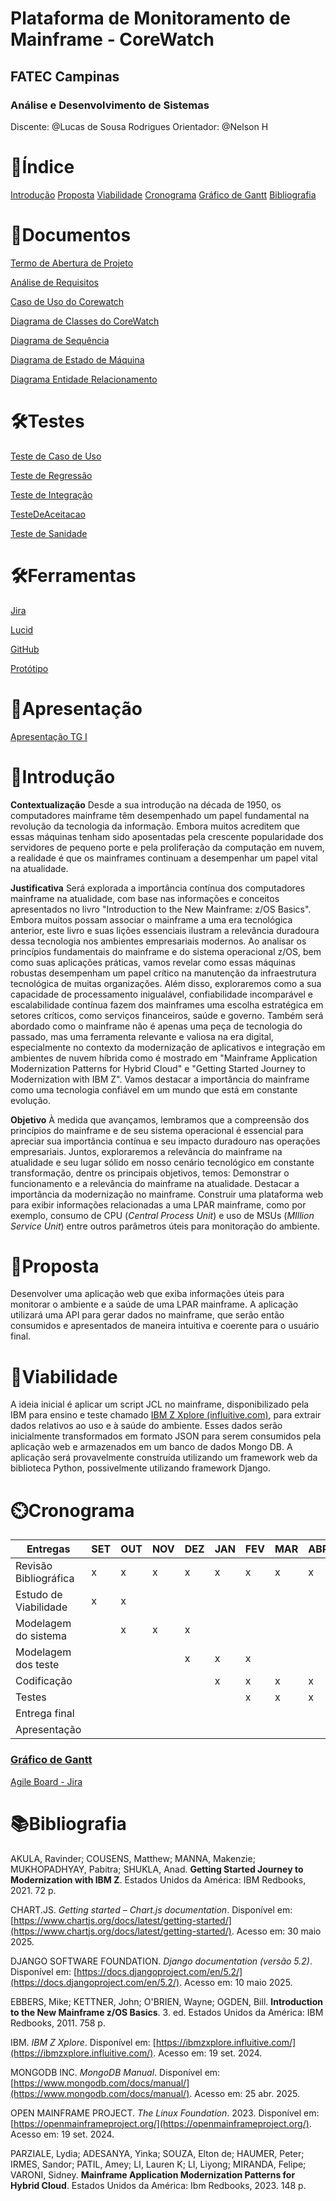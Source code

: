 # Plataforma de Monitoramento de Mainframe - CoreWatch

## FATEC Campinas

### Análise e Desenvolvimento de Sistemas

Discente: @Lucas de Sousa Rodrigues 
Orientador: @Nelson H 

# 📄Índice

[Introdução](Plataforma%20de%20Monitoramento%20de%20Mainframe%20-%20CoreWat%20e8533de08bfa48c68c881bff2691d545.md)
[Proposta](Plataforma%20de%20Monitoramento%20de%20Mainframe%20-%20CoreWat%20e8533de08bfa48c68c881bff2691d545.md)
[Viabilidade](Plataforma%20de%20Monitoramento%20de%20Mainframe%20-%20CoreWat%20e8533de08bfa48c68c881bff2691d545.md)
[Cronograma](Plataforma%20de%20Monitoramento%20de%20Mainframe%20-%20CoreWat%20e8533de08bfa48c68c881bff2691d545.md)
[Gráfico de Gantt](Plataforma%20de%20Monitoramento%20de%20Mainframe%20-%20CoreWat%20e8533de08bfa48c68c881bff2691d545.md)
[Bibliografia](Plataforma%20de%20Monitoramento%20de%20Mainframe%20-%20CoreWat%20e8533de08bfa48c68c881bff2691d545.md)

# 📃Documentos

[Termo de Abertura de Projeto](Termo%20de%20Abertura%20de%20Projeto%2012b61454bd2580958b12fe5d44a33c97.md)

[Análise de Requisitos](Ana%CC%81lise%20de%20Requisitos%2013161454bd25804a9115fa73deb203f3.md)

[Caso de Uso do Corewatch](Caso%20de%20Uso%20do%20Corewatch%2015761454bd2580b0ab9ed1ca23179f23.md)

[Diagrama de Classes do CoreWatch](Diagrama%20de%20Classes%20do%20CoreWatch%2015a61454bd258062ab13cec78af4cfdf.md)

[Diagrama de Sequência](Diagrama%20de%20Seque%CC%82ncia%2015a61454bd25803aad75c8ed02946db8.md)

[Diagrama de Estado de Máquina](Diagrama%20de%20Estado%20de%20Ma%CC%81quina%2015a61454bd258067b627cd948cad1da4.md)

[Diagrama Entidade Relacionamento](Diagrama%20Entidade%20Relacionamento%2016c61454bd258015bf38d761408bddb6.md)

# 🛠️Testes

[Teste de Caso de Uso](Teste%20de%20Caso%20de%20Uso%2016861454bd25807ab950cd33d713a207.md)

[Teste de Regressão](Teste%20de%20Regressa%CC%83o%2017961454bd258055aae3e2bd468d951c.md)

[Teste de Integração](Teste%20de%20Integrac%CC%A7a%CC%83o%2017961454bd258037b64fc259742452e9.md)

[TesteDeAceitacao](TesteDeAceitacao%2017961454bd2581f98260f1ced43b29e1.md)

[Teste de Sanidade](Teste%20de%20Sanidade%2017961454bd2580d1a5e1cafc48f63212.md)

# 🛠️Ferramentas

[Jira](https://fatec-campinas-tg-corewatch.atlassian.net/jira/software/projects/SCRUM/boards/1/timeline?shared=&atlOrigin=eyJpIjoiYjAxMTVlNDIyMmZiNGJlNWE4ODYwOTNlYzJkYjNkN2IiLCJwIjoiaiJ9) 

[Lucid](https://lucid.app/documents#/home)

[GitHub](https://github.com/LucasDeSousaR/corewatch)

[Protótipo](Proto%CC%81tipo%2021a61454bd258084a4ece4d4d93ce238.md)

# 📃Apresentação

[Apresentação TG I](Apresentac%CC%A7a%CC%83o%20TG%20I%2022161454bd25808ba5b2f5d1184b0b4d.md)

# 🧠Introdução

**Contextualização**
Desde a sua introdução na década de 1950, os computadores mainframe têm desempenhado um papel fundamental na revolução da tecnologia da informação. Embora muitos acreditem que essas máquinas tenham sido aposentadas pela crescente popularidade dos servidores de pequeno porte e pela proliferação da computação em nuvem, a realidade é que os mainframes continuam a desempenhar um papel vital na atualidade. 

**Justificativa**
Será explorada a importância contínua dos computadores mainframe na atualidade, com base nas informações e conceitos apresentados no livro "Introduction to the New Mainframe: z/OS Basics". Embora muitos possam associar o mainframe a uma era tecnológica anterior, este livro e suas lições essenciais ilustram a relevância duradoura dessa tecnologia nos ambientes empresariais modernos.
Ao analisar os princípios fundamentais do mainframe e do sistema operacional z/OS, bem como suas aplicações práticas, vamos revelar como essas máquinas robustas desempenham um papel crítico na manutenção da infraestrutura tecnológica de muitas organizações. Além disso, exploraremos como a sua capacidade de processamento inigualável, confiabilidade incomparável e escalabilidade contínua fazem dos mainframes uma escolha estratégica em setores críticos, como serviços financeiros, saúde e governo.
Também será abordado como o mainframe não é apenas uma peça de tecnologia do passado, mas uma ferramenta relevante e valiosa na era digital, especialmente no contexto da modernização de aplicativos e integração em ambientes de nuvem híbrida como é mostrado em "Mainframe Application Modernization Patterns for Hybrid Cloud" e "Getting Started Journey to Modernization with IBM Z". Vamos destacar a importância do mainframe como uma tecnologia confiável em um mundo que está em constante evolução. 

**Objetivo**
À medida que avançamos, lembramos que a compreensão dos princípios do mainframe e de seu sistema operacional é essencial para apreciar sua importância contínua e seu impacto duradouro nas operações empresariais. Juntos, exploraremos a relevância do mainframe na atualidade e seu lugar sólido em nosso cenário tecnológico em constante transformação, dentre os principais objetivos, temos:
Demonstrar o funcionamento e a relevância do mainframe na atualidade.
Destacar a importância da modernização no mainframe.
Construir uma plataforma web para exibir informações relacionadas a uma LPAR mainframe, como por exemplo, consumo de CPU (*Central Process Unit*) e uso de MSUs (*MIllion Service Unit*) entre outros parâmetros úteis para monitoração do ambiente.

# 🦾Proposta

Desenvolver uma aplicação web que exiba informações úteis para monitorar o ambiente e a saúde de uma LPAR mainframe. A aplicação utilizará uma API para gerar dados no mainframe, que serão então consumidos e apresentados de maneira intuitiva e coerente para o usuário final.

# 👀Viabilidade

A ideia inicial é aplicar um script JCL no mainframe, disponibilizado pela IBM para ensino e teste chamado [IBM Z Xplore (influitive.com)](https://ibmzxplore.influitive.com/forum/), para extrair dados relativos ao uso e à saúde do ambiente. Esses dados serão inicialmente transformados em formato JSON para serem consumidos pela aplicação web e armazenados em um banco de dados Mongo DB. A aplicação será provavelmente construída utilizando um framework web da biblioteca Python, possivelmente utilizando framework Django.

# ⏲️Cronograma

| Entregas | SET | OUT | NOV | DEZ | JAN | FEV | MAR | ABR | MAI | JUN |
| --- | --- | --- | --- | --- | --- | --- | --- | --- | --- | --- |
| Revisão Bibliográfica | x | x | x | x | x | x | x | x |  |  |
| Estudo de Viabilidade | x | x |  |  |  |  |  |  |  |  |
| Modelagem do sistema |  | x | x | x |  |  |  |  |  |  |
| Modelagem dos teste |  |  |  | x | x | x |  |  |  |  |
| Codificação |  |  |  |  | x | x | x | x | x |  |
| Testes |  |  |  |  |  | x | x | x | x | x |
| Entrega final |  |  |  |  |  |  |  |  |  | x |
| Apresentação |  |  |  |  |  |  |  |  |  | x |

### [Gráfico de Gantt](https://fatec-campinas-tg-corewatch.atlassian.net/jira/software/projects/SCRUM/boards/1/timeline?timeline=MONTHS&shared=&atlOrigin=eyJpIjoiNDkxMWIxZTEzYTE3NDFkN2I2ODllNTgyYzY5MDEzNDEiLCJwIjoiaiJ9)

[Agile Board - Jira](https://fatec-campinas-tg-corewatch.atlassian.net/jira/software/projects/SCRUM/boards/1/timeline?timeline=MONTHS&shared=&atlOrigin=eyJpIjoiNDkxMWIxZTEzYTE3NDFkN2I2ODllNTgyYzY5MDEzNDEiLCJwIjoiaiJ9)

# 📚Bibliografia

AKULA, Ravinder; COUSENS, Matthew; MANNA, Makenzie; MUKHOPADHYAY, Pabitra; SHUKLA, Anad. **Getting Started Journey to Modernization with IBM Z**. Estados Unidos da América: IBM Redbooks, 2021. 72 p.

CHART.JS. *Getting started – Chart.js documentation*. Disponível em: [https://www.chartjs.org/docs/latest/getting-started/](https://www.chartjs.org/docs/latest/getting-started/). Acesso em: 30 maio 2025.

DJANGO SOFTWARE FOUNDATION. *Django documentation (versão 5.2)*. Disponível em: [https://docs.djangoproject.com/en/5.2/](https://docs.djangoproject.com/en/5.2/). Acesso em: 10 maio 2025.

EBBERS, Mike; KETTNER, John; O'BRIEN, Wayne; OGDEN, Bill. **Introduction to the New Mainframe z/OS Basics**. 3. ed. Estados Unidos da América: IBM Redbooks, 2011. 758 p.

IBM. *IBM Z Xplore*. Disponível em: [https://ibmzxplore.influitive.com/](https://ibmzxplore.influitive.com/). Acesso em: 19 set. 2024.

MONGODB INC. *MongoDB Manual*. Disponível em: [https://www.mongodb.com/docs/manual/](https://www.mongodb.com/docs/manual/). Acesso em: 25 abr. 2025.

OPEN MAINFRAME PROJECT. *The Linux Foundation*. 2023. Disponível em: [https://openmainframeproject.org/](https://openmainframeproject.org/). Acesso em: 19 set. 2024.

PARZIALE, Lydia; ADESANYA, Yinka; SOUZA, Elton de; HAUMER, Peter; IRMES, Sandor; PATIL, Amey; LI, Lauren K; LI, Liyong; MIRANDA, Felipe; VARONI, Sidney. **Mainframe Application Modernization Patterns for Hybrid Cloud**. Estados Unidos da América: Ibm Redbooks, 2023. 148 p.